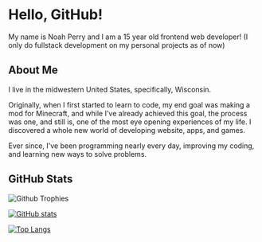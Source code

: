 # Hello, GitHub!

My name is Noah Perry and I am a 15 year old frontend web developer! (I only do fullstack development on my personal projects as of now)

## About Me

I live in the midwestern United States, specifically, Wisconsin.

Originally, when I first started to learn to code, my end goal was making a mod for Minecraft, and while I've already achieved this goal, the process was one, and still is, one of the most eye opening experiences of my life. I discovered a whole new world of developing website, apps, and games.

Ever since, I've been programming nearly every day, improving my coding, and learning new ways to solve problems.

## GitHub Stats

![Github Trophies](https://github-profile-trophy.vercel.app/?username=Tehcn)

[![GitHub stats](https://github-readme-stats.vercel.app/api?username=Tehcn&count_private=true&show_icons=true&theme=dark)](https://github.com/anuraghazra/github-readme-stats)

[![Top Langs](https://github-readme-stats.vercel.app/api/top-langs/?username=Tehcn&langs_count=7&theme=dark)](https://github.com/anuraghazra/github-readme-stats)
